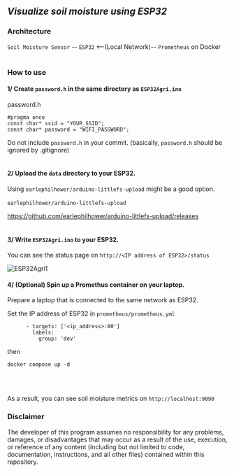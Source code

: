 ## *Visualize soil moisture using ESP32*

### Architecture

`Soil Moisture Sensor` -- `ESP32` <--(Local Network)-- `Prometheus` on Docker 
<br>
<br>
### How to use
#### 1/ Create `password.h` in the same directory as `ESP32Agri.ino`

password.h
```
#pragma once
const char* ssid = "YOUR_SSID";
const char* password = "WIFI_PASSWORD";
```

Do not include `password.h` in your commit. (basically, `password.h` should be ignored by .gitignore)
<br>
<br>
#### 2/ Upload the `data` directory to your ESP32.

Using `earlephilhower/arduino-littlefs-upload` might be a good option.
<br>
<br>
`earlephilhower/arduino-littlefs-upload`

https://github.com/earlephilhower/arduino-littlefs-upload/releases
<br>
<br>
#### 3/ Write `ESP32Agri.ino` to your ESP32.

You can see the status page on `http://<IP address of ESP32>/status`


![ESP32Agri1](https://github.com/user-attachments/assets/cb749c82-d3e8-4a84-b86b-1cb02b2249ce)

#### 4/ (Optional) Spin up a Promethus container on your laptop.

Prepare a laptop that is connected to the same network as ESP32.

Set the IP address of ESP32 in `prometheus/prometheus.yml`
```
      - targets: ['<ip_address>:80']
        labels:
          group: 'dev'
```

then

```
docker compose up -d
```

<br>
<br>

As a result, you can see soil moisture metrics on `http://localhost:9090`

### Disclaimer

The developer of this program assumes no responsibility for any problems, damages, or disadvantages that may occur as a result of the use, execution, or reference of any content (including but not limited to code, documentation, instructions, and all other files) contained within this repository.

